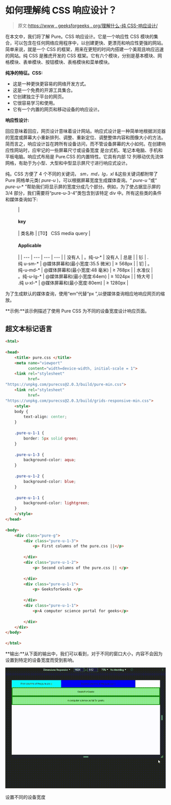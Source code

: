 # 如何理解纯 CSS 响应设计？

> 原文:[https://www . geeksforgeeks . org/理解什么-纯 CSS-响应设计/](https://www.geeksforgeeks.org/what-to-understand-pure-css-responsive-design/)

在本文中，我们将了解 Pure。CSS 响应设计。它是一个响应性 CSS 模块的集合，可以包含在任何网络应用程序中，以创建更快、更漂亮和响应性更强的网站。简单来说，就是一个 CSS 的框架，用来在更短的时间内搭建一个美观且响应迅速的网站。纯 CSS 是雅虎开发的 CSS 框架。它有六个模块，分别是基本模块、网格模块、表单模块、按钮模块、表格模块和菜单模块。

**纯净的特征。CSS:**

*   这是一种更快更容易的网络开发方式。
*   这是一个免费的开源工具集合。
*   它创建独立于平台的网页。
*   它很容易学习和使用。
*   它有一个内置的网页和移动设备的响应设计。

**响应性设计:**

回应意味着回应，网页设计意味着设计网站。响应式设计是一种简单地根据浏览器的宽度或屏幕大小重新排列、调整、重新定位、调整整体内容和图像大小的方法。简而言之，响应设计旨在跨所有设备访问，而不管设备屏幕的大小如何。在创建响应性网站时，应牢记的一些屏幕尺寸或设备宽度  是台式机、笔记本电脑、手机和平板电脑。响应式布局是 Pure.CSS 的内置特性。它具有内部 12 列移动优先流体网格，有助于为小型、大型和中型显示屏尺寸进行响应式设计。

纯。CSS 方便了 4 个不同的关键词， *sm，md，lg，xl* &这些关键词都附带了 Pure 网格单元类( *pure-u* )，可以根据屏幕宽度生成媒体查询。“ *pure-u* ”或“ *pure-u-** ”帮助我们将显示屏的宽度分成几个部分。例如，为了使占据显示屏的 3/4 部分，我们需要将“pure-u-3-4”类包含到该特定 div 中。所有这些类的条件和媒体查询如下:

<figure class="table">

| 

#### key

 | 类名称 | [T0】 CSS media query | 

#### Applicable

 |
| --- | --- | --- | --- |
| 没有人 | 。纯-u-* | 没有人 | 总是 |
| 钐 | .纯 u-sm-* | @媒体屏幕和(最小宽度:35.5 微米) | ≥ 568px |
| 钔 | 。纯-u-md-* | @媒体屏幕和(最小宽度:48 毫米) | ≥ 768px |
| 水准仪 | 。纯-u-lg-* | @媒体屏幕和(最小宽度:64em) | ≥ 1024px |
| 特大号 | .纯 u-xl-* | @媒体屏幕和(最小宽度:80em) | ≥ 1280px |

</figure>

为了生成默认的媒体查询，使用“em”代替“px ”,以便媒体查询相应地响应网页的缩放。

**示例:**该示例描述了使用 Pure CSS 为不同的设备宽度设计响应页面。

## 超文本标记语言

```html
<html>

<head>
    <title> pure.css </title>
    <meta name="viewport" 
          content="width=device-width, initial-scale = 1">
    <link rel="stylesheet" 
          href=
"https://unpkg.com/purecss@2.0.3/build/pure-min.css">
    <link rel="stylesheet" 
          href=
"https://unpkg.com/purecss@2.0.3/build/grids-responsive-min.css">
    <style>
    body {
        text-align: center;
    }

    .pure-u-1-1 {
        border: 5px solid green;
    }

    .pure-u-1-3 {
        background-color: aqua;
    }

    .pure-u-1-2 {
        background-color: blue;
    }

    .pure-u-1-1 {
        background-color: lightgreen;
    }
    </style>
</head>

<body>
    <div class="pure-g">
        <div class="pure-u-1-3">
            <p> First columns of the pure.css ||</p>

        </div>
        <div class="pure-u-1-2">
            <p> Second columns of the pure.css || </p>

        </div>
        <div class="pure-u-1-1">
            <p> GeeksforGeeks </p>

        </div>
        <div class="pure-u-1-1">
            <p>A computer science portal for geeks</p>

        </div>
    </div>
</body>

</html>
```

**输出:**从下面的输出中，我们可以看到，对于不同的窗口大小，内容不会因为设置到特定的设备宽度而受到影响。

![](img/52064334293b49f28751aea066133757.png)

设置不同的设备宽度